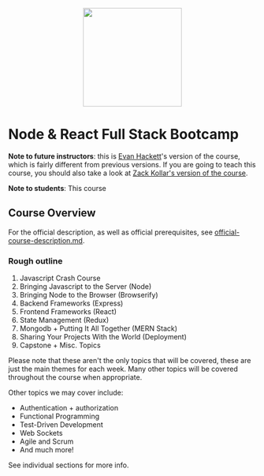 <p align="center">
  <img width="200px" src="https://pdxcodeguild.com/static/img/pdxcglogo.svg">
</p>

# Node & React Full Stack Bootcamp

**Note to future instructors**: this is [Evan Hackett](https://github.com/evanhackett)'s version of the course, which is fairly different from previous versions. If you are going to teach this course, you should also take a look at [Zack Kollar's version of the course](https://github.com/PdxCodeGuild/AdvancedJavascriptCourse).

**Note to students**: This course 

## Course Overview

For the official description, as well as official prerequisites, see [official-course-description.md](./official-course-description.md).

### Rough outline

1. Javascript Crash Course
2. Bringing Javascript to the Server (Node)
3. Bringing Node to the Browser (Browserify)
4. Backend Frameworks (Express)
5. Frontend Frameworks (React)
6. State Management (Redux)
7. Mongodb + Putting It All Together (MERN Stack)
8. Sharing Your Projects With the World (Deployment)
9. Capstone + Misc. Topics

Please note that these aren't the only topics that will be covered, these are just the main themes for each week. Many other topics will be covered throughout the course when appropriate.

Other topics we may cover include:

* Authentication + authorization
* Functional Programming
* Test-Driven Development
* Web Sockets
* Agile and Scrum
* And much more!

See individual sections for more info.
